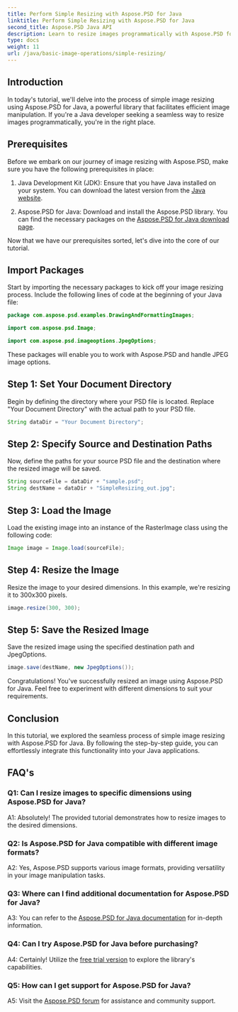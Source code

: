```yaml
---
title: Perform Simple Resizing with Aspose.PSD for Java
linktitle: Perform Simple Resizing with Aspose.PSD for Java
second_title: Aspose.PSD Java API
description: Learn to resize images programmatically with Aspose.PSD for Java. Follow our step-by-step guide for efficient image manipulation.
type: docs
weight: 11
url: /java/basic-image-operations/simple-resizing/
---
```

## Introduction

In today's tutorial, we'll delve into the process of simple image resizing using Aspose.PSD for Java, a powerful library that facilitates efficient image manipulation. If you're a Java developer seeking a seamless way to resize images programmatically, you're in the right place.

## Prerequisites

Before we embark on our journey of image resizing with Aspose.PSD, make sure you have the following prerequisites in place:

1. Java Development Kit (JDK): Ensure that you have Java installed on your system. You can download the latest version from the [Java website](https://www.oracle.com/java/).

2. Aspose.PSD for Java: Download and install the Aspose.PSD library. You can find the necessary packages on the [Aspose.PSD for Java download page](https://releases.aspose.com/psd/java/).

Now that we have our prerequisites sorted, let's dive into the core of our tutorial.

## Import Packages

Start by importing the necessary packages to kick off your image resizing process. Include the following lines of code at the beginning of your Java file:

```java
package com.aspose.psd.examples.DrawingAndFormattingImages;

import com.aspose.psd.Image;

import com.aspose.psd.imageoptions.JpegOptions;
```

These packages will enable you to work with Aspose.PSD and handle JPEG image options.

## Step 1: Set Your Document Directory

Begin by defining the directory where your PSD file is located. Replace "Your Document Directory" with the actual path to your PSD file.

```java
String dataDir = "Your Document Directory";
```

## Step 2: Specify Source and Destination Paths

Now, define the paths for your source PSD file and the destination where the resized image will be saved.

```java
String sourceFile = dataDir + "sample.psd";
String destName = dataDir + "SimpleResizing_out.jpg";
```

## Step 3: Load the Image

Load the existing image into an instance of the RasterImage class using the following code:

```java
Image image = Image.load(sourceFile);
```

## Step 4: Resize the Image

Resize the image to your desired dimensions. In this example, we're resizing it to 300x300 pixels.

```java
image.resize(300, 300);
```

## Step 5: Save the Resized Image

Save the resized image using the specified destination path and JpegOptions.

```java
image.save(destName, new JpegOptions());
```

Congratulations! You've successfully resized an image using Aspose.PSD for Java. Feel free to experiment with different dimensions to suit your requirements.

## Conclusion

In this tutorial, we explored the seamless process of simple image resizing with Aspose.PSD for Java. By following the step-by-step guide, you can effortlessly integrate this functionality into your Java applications.

## FAQ's

### Q1: Can I resize images to specific dimensions using Aspose.PSD for Java?

A1: Absolutely! The provided tutorial demonstrates how to resize images to the desired dimensions.

### Q2: Is Aspose.PSD for Java compatible with different image formats?

A2: Yes, Aspose.PSD supports various image formats, providing versatility in your image manipulation tasks.

### Q3: Where can I find additional documentation for Aspose.PSD for Java?

A3: You can refer to the [Aspose.PSD for Java documentation](https://reference.aspose.com/psd/java/) for in-depth information.

### Q4: Can I try Aspose.PSD for Java before purchasing?

A4: Certainly! Utilize the [free trial version](https://releases.aspose.com/) to explore the library's capabilities.

### Q5: How can I get support for Aspose.PSD for Java?

A5: Visit the [Aspose.PSD forum](https://forum.aspose.com/c/psd/34) for assistance and community support.
